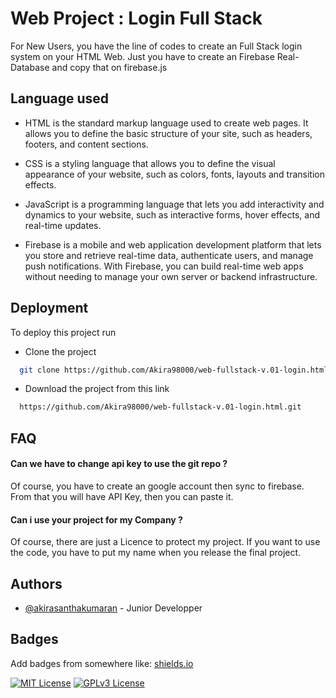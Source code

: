 
# Web Project : Login Full Stack 

For New Users, you have the line of codes to create an Full Stack login system on your HTML Web. Just you have to create an Firebase Real-Database and copy that on firebase.js


## Language used 

- HTML is the standard markup language used to create web pages. It allows you to define the basic structure of your site, such as headers, footers, and content sections.

- CSS is a styling language that allows you to define the visual appearance of your website, such as colors, fonts, layouts and transition effects.

- JavaScript is a programming language that lets you add interactivity and dynamics to your website, such as interactive forms, hover effects, and real-time updates.

- Firebase is a mobile and web application development platform that lets you store and retrieve real-time data, authenticate users, and manage push notifications. With Firebase, you can build real-time web apps without needing to manage your own server or backend infrastructure.


## Deployment

To deploy this project run

-  Clone the project
```bash
  git clone https://github.com/Akira98000/web-fullstack-v.01-login.html.git

```
- Download the project from this link

```bash
  https://github.com/Akira98000/web-fullstack-v.01-login.html.git

```


## FAQ

#### Can we have to change api key to use the git repo ? 

Of course, you have to create an google account then sync to firebase. From that you will have API Key, then you can paste it.

#### Can i use your project for my Company ?

Of course, there are just a Licence to protect my project. If you want to use the code, you have to put my name when you release the final project.


## Authors

- [@akirasanthakumaran](https://github.com/Akira98000/) -  Junior Developper


## Badges

Add badges from somewhere like: [shields.io](https://shields.io/)

[![MIT License](https://img.shields.io/badge/License-MIT-green.svg)](https://choosealicense.com/licenses/mit/)
[![GPLv3 License](https://img.shields.io/badge/License-GPL%20v3-yellow.svg)](https://opensource.org/licenses/)
